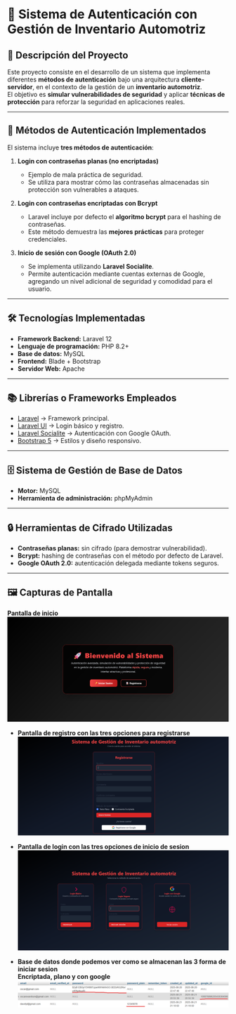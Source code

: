 # 🚗 Sistema de Autenticación con Gestión de Inventario Automotriz

## 📌 Descripción del Proyecto
Este proyecto consiste en el desarrollo de un sistema que implementa diferentes **métodos de autenticación** bajo una arquitectura **cliente-servidor**, en el contexto de la gestión de un **inventario automotriz**.  
El objetivo es **simular vulnerabilidades de seguridad** y aplicar **técnicas de protección** para reforzar la seguridad en aplicaciones reales.  

---

## 🔐 Métodos de Autenticación Implementados
El sistema incluye **tres métodos de autenticación**:

1. **Login con contraseñas planas (no encriptadas)**  
   - Ejemplo de mala práctica de seguridad.  
   - Se utiliza para mostrar cómo las contraseñas almacenadas sin protección son vulnerables a ataques.  

2. **Login con contraseñas encriptadas con Bcrypt**  
   - Laravel incluye por defecto el **algoritmo bcrypt** para el hashing de contraseñas.  
   - Este método demuestra las **mejores prácticas** para proteger credenciales.  

3. **Inicio de sesión con Google (OAuth 2.0)**  
   - Se implementa utilizando **Laravel Socialite**.  
   - Permite autenticación mediante cuentas externas de Google, agregando un nivel adicional de seguridad y comodidad para el usuario.  

---

## 🛠️ Tecnologías Implementadas
- **Framework Backend:** Laravel 12
- **Lenguaje de programación:** PHP 8.2+  
- **Base de datos:** MySQL  
- **Frontend:** Blade + Bootstrap  
- **Servidor Web:** Apache  

---

## 📚 Librerías o Frameworks Empleados
- [Laravel](https://laravel.com/) → Framework principal.  
- [Laravel UI](https://github.com/laravel/ui) → Login básico y registro.  
- [Laravel Socialite](https://laravel.com/docs/socialite) → Autenticación con Google OAuth.  
- [Bootstrap 5](https://getbootstrap.com/) → Estilos y diseño responsivo.  

---

## 🗄️ Sistema de Gestión de Base de Datos
- **Motor:** MySQL  
- **Herramienta de administración:** phpMyAdmin

---

## 🔒 Herramientas de Cifrado Utilizadas
- **Contraseñas planas:** sin cifrado (para demostrar vulnerabilidad).  
- **Bcrypt:** hashing de contraseñas con el método por defecto de Laravel.  
- **Google OAuth 2.0:** autenticación delegada mediante tokens seguros.  

---

## 🖼️ Capturas de Pantalla

 **Pantalla de inicio**  
  ![Login seguro con Bcrypt](docs/images/inicio.png) 

- **Pantalla de registro con las tres opciones para registrarse**  
  ![Login seguro con Bcrypt](docs/images/registro.png)  

- **Pantalla de login con las tres opciones de inicio de sesion**  
  ![Login básico](docs/images/login.png)  


- **Base de datos donde podemos ver como se almacenan las 3 forma de iniciar sesion**  
 **Encriptada, plano y con google**  
  ![Login con Google](docs/images/db.png)  


